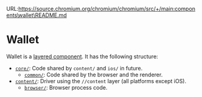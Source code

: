 URL:https://source.chromium.org/chromium/chromium/src/+/main:components\wallet\README.md
# Wallet

Wallet is a [layered
component](https://www.chromium.org/developers/design-documents/layered-components-design).
It has the following structure:

- [`core/`](https://source.chromium.org/chromium/chromium/src/+/main:components/wallet/core): Code shared by `content/` and `ios/` in future.
  - [`common/`](https://source.chromium.org/chromium/chromium/src/+/main:components/wallet/core/common): Code shared by the browser and the renderer.
- [`content/`](https://source.chromium.org/chromium/chromium/src/+/main:components/wallet/content): Driver using the `//content` layer (all platforms except iOS).
  - [`browser/`](https://source.chromium.org/chromium/chromium/src/+/main:components/wallet/content/browser): Browser process code.
